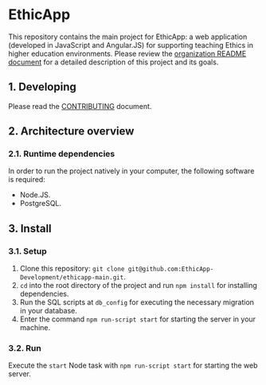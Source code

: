 # EthicApp

This repository contains the main project for EthicApp: a web application (developed in JavaScript and Angular.JS) for supporting teaching Ethics in higher education environments. Please review the [organization README document](https://github.com/EthicApp-Development/organization#readme) for a detailed description of this project and its goals.

## 1. Developing

Please read the [CONTRIBUTING](./CONTRIBUTING.md) document.

## 2. Architecture overview

### 2.1. Runtime dependencies

In order to run the project natively in your computer, the following software is required:

- Node.JS.
- PostgreSQL. <!-- ? Which version(s)? -->

## 3. Install

<!-- TODO: enhance this when an actual well-isolated Dockerfile is made -->

### 3.1. Setup

1. Clone this repository: `git clone git@github.com:EthicApp-Development/ethicapp-main.git`.
2. `cd` into the root directory of the project and run `npm install` for installing dependencies.
3. Run the SQL scripts at `db_config` for executing the necessary migration in your database.
4. Enter the command `npm run-script start` for starting the server in your machine.

### 3.2. Run

Execute the `start` Node task with `npm run-script start` for starting the web server.

<!-- TODO: document logging (if complex logging exists) and testing (after it gets implemented) -->
